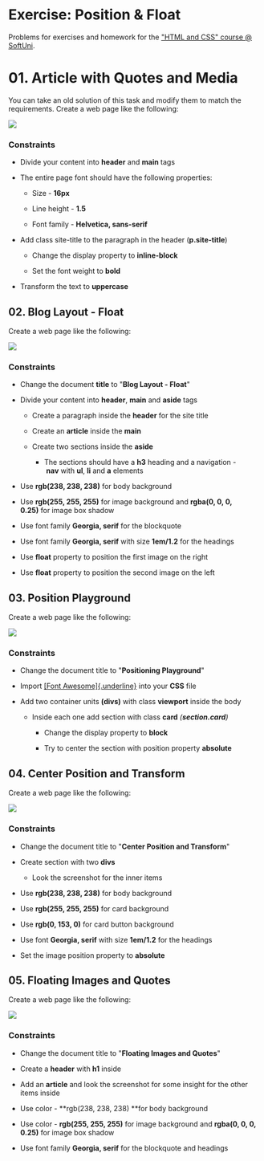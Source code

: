 # Exercise: Position & Float

Problems for exercises and homework for the [\"HTML and CSS\" course @
SoftUni](https://softuni.bg/trainings/3122/html-and-css-september-2020).

# 01\. Article with Quotes and Media

You can take an old solution of this task and modify them to match the
requirements. Create a web page like the following:

![](./media/image1.png)

### Constraints

-   Divide your content into **header** and **main** tags

-   The entire page font should have the following properties:

    -   Size - **16px**

    -   Line height - **1.5**

    -   Font family - **Helvetica, sans-serif**

-   Add class site-title to the paragraph in the
    header (**p.site-title**)

    -   Change the display property to **inline-block**

    -   Set the font weight to **bold**

-   Transform the text to **uppercase**

## 02\. Blog Layout - Float

Create a web page like the following:

![](./media/image2.jpeg)

### Constraints

-   Change the document **title** to \"**Blog Layout - Float**\"

-   Divide your content into **header**, **main** and **aside** tags

    -   Create a paragraph inside the **header** for the site title

    -   Create an **article** inside the **main**

    -   Create two sections inside the **aside**

        -   The sections should have a **h3** heading and a navigation
            - **nav** with **ul**, **li** and **a** elements

-   Use **rgb(238, 238, 238)** for body background

-   Use **rgb(255, 255, 255)** for image background and **rgba(0, 0, 0,
    0.25)** for image box shadow

-   Use font family **Georgia, serif** for the blockquote

-   Use font family **Georgia, serif** with size **1em/1.2** for the
    headings

-   Use **float** property to position the first image on the right

-   Use **float** property to position the second image on the left

## 03\. Position Playground

Create a web page like the following:

![](./media/image3.png)

### Constraints

-   Change the document title to \"**Positioning Playground**\"

-   Import [[Font Awesome]{.underline}](https://fontawesome.com/) into
    your **CSS** file

-   Add two container units **(divs)** with class **viewport** inside
    the body

    -   Inside each one add section with
        class **card** *(***section.card***)*

        -   Change the display property to **block**

        -   Try to center the section with position
            property **absolute**

## 04\. Center Position and Transform

Create a web page like the following:

![](./media/image4.jpeg)

### Constraints

-   Change the document title to \"**Center Position and Transform**\"

-   Create section with two **divs**

    -   Look the screenshot for the inner items

-   Use **rgb(238, 238, 238)** for body background

-   Use **rgb(255, 255, 255)** for card background

-   Use **rgb(0, 153, 0)** for card button background

-   Use font **Georgia, serif** with size **1em/1.2** for the headings

-   Set the image position property to **absolute**

## 05\. Floating Images and Quotes

Create a web page like the following:

![](./media/image5.jpeg)

### Constraints

-   Change the document title to \"**Floating Images and Quotes**\"

-   Create a **header** with **h1** inside

-   Add an **article** and look the screenshot for some insight for the
    other items inside

-   Use color - **rgb(238, 238, 238) **for body background

-   Use color - **rgb(255, 255, 255)** for image background
    and **rgba(0, 0, 0, 0.25)** for image box shadow

-   Use font family **Georgia, serif** for the blockquote and headings
